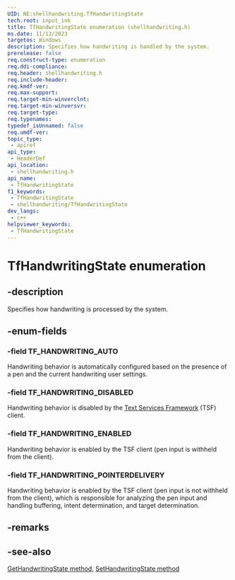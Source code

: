 ```yaml
---
UID: NE:shellhandwriting.TfHandwritingState
tech.root: input_ink
title: TfHandwritingState enumeration (shellhandwriting.h)
ms.date: 11/13/2023
targetos: Windows
description: Specifies how handwriting is handled by the system.
prerelease: false
req.construct-type: enumeration
req.ddi-compliance: 
req.header: shellhandwriting.h
req.include-header: 
req.kmdf-ver: 
req.max-support: 
req.target-min-winverclnt: 
req.target-min-winversvr: 
req.target-type: 
req.typenames: 
typedef_isUnnamed: false
req.umdf-ver: 
topic_type:
 - apiref
api_type:
 - HeaderDef
api_location:
 - shellhandwriting.h
api_name:
 - TfHandwritingState
f1_keywords:
 - TfHandwritingState
 - shellhandwriting/TfHandwritingState
dev_langs:
 - c++
helpviewer_keywords:
 - TfHandwritingState
---
```


# TfHandwritingState enumeration

## -description

Specifies how handwriting is processed by the system.

## -enum-fields

### -field TF_HANDWRITING_AUTO

Handwriting behavior is automatically configured based on the presence of a pen and the current handwriting user settings.

### -field TF_HANDWRITING_DISABLED

Handwriting behavior is disabled by the [Text Services Framework](/windows/win32/tsf/text-services-framework) (TSF) client.

### -field TF_HANDWRITING_ENABLED

Handwriting behavior is enabled by the TSF client (pen input is withheld from the client).

### -field TF_HANDWRITING_POINTERDELIVERY

Handwriting behavior is enabled by the TSF client (pen input is not withheld from the client), which is responsible for analyzing the pen input and handling buffering, intent determination, and target determination.

## -remarks

## -see-also

[GetHandwritingState method](nf-shellhandwriting-itfhandwriting-gethandwritingstate.md), [SetHandwritingState method](nf-shellhandwriting-itfhandwriting-sethandwritingstate.md)
